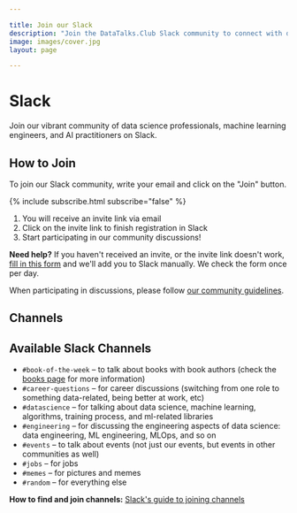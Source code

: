 ```yaml
---

title: Join our Slack
description: "Join the DataTalks.Club Slack community to connect with data scientists, ML engineers, and AI practitioners. Participate in discussions, career advice, and book of the week sessions."
image: images/cover.jpg
layout: page

---
```


# Slack

Join our vibrant community of data science professionals, machine learning engineers, and AI practitioners on Slack.

<section class="join-instructions" aria-labelledby="join-heading">
  <h2 id="join-heading" class="sr-only">How to Join</h2>
  <p>To join our Slack community, write your email and click on the "Join" button.</p>
  
  {% include subscribe.html subscribe="false" %}
  
  <div class="join-steps">
    <ol>
      <li>You will receive an invite link via email</li>
      <li>Click on the invite link to finish registration in Slack</li>
      <li>Start participating in our community discussions!</li>
    </ol>
  </div>
  
  <div class="troubleshooting">
    <p><strong>Need help?</strong> If you haven't received an invite, or the invite link doesn't work, <a href="https://airtable.com/shrhUBN51Jy10fjJq" target="_blank" rel="noopener noreferrer">fill in this form</a> and we'll add you to Slack manually. We check the form once per day.</p>
  </div>
  
  <div class="guidelines-notice">
    <p>When participating in discussions, please follow <a href="/slack/guidelines.html">our community guidelines</a>.</p>
  </div>
</section>


## Channels 

<section class="slack-channels" aria-labelledby="channels-heading">
  <h2 id="channels-heading" class="sr-only">Available Slack Channels</h2>
  <ul class="channel-list">
    <li class="channel-item">
      <code>#book-of-the-week</code> &ndash; to talk about books with book authors (check the <a href="/books.html">books page</a> for more information)
    </li>
    <li class="channel-item">
      <code>#career-questions</code> &ndash; for career discussions (switching from one role to something data-related, being better at work, etc)
    </li>
    <li class="channel-item">
      <code>#datascience</code> &ndash; for talking about data science, machine learning, algorithms, training process, and ml-related libraries
    </li>
    <li class="channel-item">
      <code>#engineering</code> &ndash; for discussing the engineering aspects of data science: data engineering, ML engineering, MLOps, and so on
    </li>
    <li class="channel-item">
      <code>#events</code> &ndash; to talk about events (not just our events, but events in other communities as well)
    </li>
    <li class="channel-item">
      <code>#jobs</code> &ndash; for jobs
    </li>
    <li class="channel-item">
      <code>#memes</code> &ndash; for pictures and memes
    </li>
    <li class="channel-item">
      <code>#random</code> &ndash; for everything else
    </li>
  </ul>
</section>

<section class="channel-help">
  <p><strong>How to find and join channels:</strong> <a href="https://slack.com/intl/en-de/help/articles/205239967-Join-a-channel" target="_blank" rel="noopener noreferrer">Slack's guide to joining channels</a></p>
</section>

